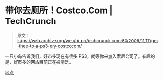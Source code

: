 # 带你去厕所！Costco.Com | TechCrunch

> 原文：<https://web.archive.org/web/http://techcrunch.com:80/2006/11/17/get-thee-to-a-ps3-ery-costcocom/>

一只小鸟告诉我们，好市多现在有很多 PS3，就等你来加入索尼公司了。有趣的是，好市多的网站目前正在被清洗。

[地点](https://web.archive.org/web/20151201053814/http://www.costco.com/)